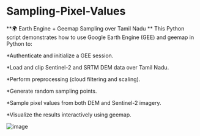 # Sampling-Pixel-Values

**🌍 Earth Engine + Geemap Sampling over Tamil Nadu
**
This Python script demonstrates how to use Google Earth Engine (GEE) and geemap in Python to:

*Authenticate and initialize a GEE session.

*Load and clip Sentinel-2 and SRTM DEM data over Tamil Nadu.

*Perform preprocessing (cloud filtering and scaling).

*Generate random sampling points.

*Sample pixel values from both DEM and Sentinel-2 imagery.

*Visualize the results interactively using geemap.

![image](https://github.com/user-attachments/assets/598ffafc-8e4c-4653-8efe-24067c0ddc8a)

